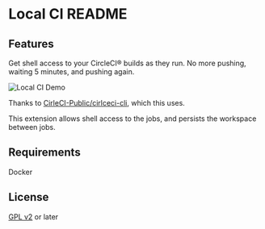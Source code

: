 # Local CI README

## Features

Get shell access to your CircleCI® builds as they run. No more pushing, waiting 5 minutes, and pushing again.

![Local CI Demo](https://user-images.githubusercontent.com/4063887/132139156-38ff8e5b-a7b4-4175-ac3e-97457d7729ed.gif)

Thanks to [CirleCI-Public/cirlceci-cli](https://github.com/circleci-public/circleci-cli), which this uses.

This extension allows shell access to the jobs, and persists the workspace between jobs.

## Requirements

Docker

## License
[GPL v2](LICENSE) or later
